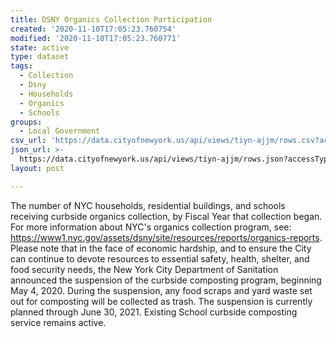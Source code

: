 ```yaml
---
title: DSNY Organics Collection Participation
created: '2020-11-10T17:05:23.760754'
modified: '2020-11-10T17:05:23.760771'
state: active
type: dataset
tags:
  - Collection
  - Dsny
  - Households
  - Organics
  - Schools
groups:
  - Local Government
csv_url: 'https://data.cityofnewyork.us/api/views/tiyn-ajjm/rows.csv?accessType=DOWNLOAD'
json_url: >-
  https://data.cityofnewyork.us/api/views/tiyn-ajjm/rows.json?accessType=DOWNLOAD
layout: post

---
```

The number of NYC households, residential buildings, and schools receiving curbside organics collection, by Fiscal Year that collection began. For more information about NYC's organics collection program, see: https://www1.nyc.gov/assets/dsny/site/resources/reports/organics-reports. Please note that in the face of economic hardship, and to ensure the City can continue to devote resources to essential safety, health, shelter, and food security needs, the New York City Department of Sanitation announced the suspension of the curbside composting program, beginning May 4, 2020. During the suspension, any food scraps and yard waste set out for composting will be collected as trash. The suspension is currently planned through June 30, 2021. Existing School curbside composting service remains active.
